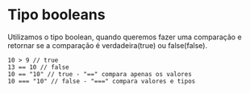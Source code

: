 # Tipo booleans

Utilizamos o tipo boolean, quando queremos fazer uma comparação e retornar se a comparação é verdadeira(true) ou false(false).

```
10 > 9 // true  
13 == 10 // false
10 == "10" // true - "==" compara apenas os valores
10 === "10" // false - "===" compara valores e tipos
```

